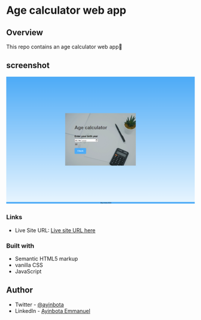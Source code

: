 # Age calculator web app

## Overview

This repo contains an age calculator web app🧮

## screenshot

![Age calculator app](./images/screenshot.png)

### Links

- Live Site URL: [Live site URL here](https://ayinbota-age-calculator.netlify.app/)

### Built with

- Semantic HTML5 markup
- vanilla CSS
- JavaScript

## Author

- Twitter - [@ayinbota](https://twitter.com/ayinbota_)
- LinkedIn - [Ayinbota Emmanuel](https://www.linkedin.com/in/emmanuel-ayinbota-59a2b5280/)

